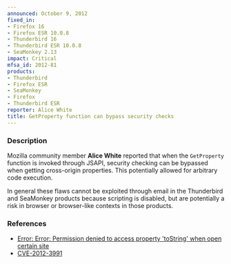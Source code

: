 ```yaml
---
announced: October 9, 2012
fixed_in:
- Firefox 16
- Firefox ESR 10.0.8
- Thunderbird 16
- Thunderbird ESR 10.0.8
- SeaMonkey 2.13
impact: Critical
mfsa_id: 2012-81
products:
- Thunderbird
- Firefox ESR
- SeaMonkey
- Firefox
- Thunderbird ESR
reporter: Alice White
title: GetProperty function can bypass security checks
---
```


<h3>Description</h3>

<p>Mozilla community member <strong>Alice White</strong> reported that when the
<code>GetProperty</code> function is invoked through JSAPI, security checking
can be bypassed when getting cross-origin properties. This potentially allowed
for arbitrary code execution. 
</p>

<p class="note">In general these flaws cannot be exploited through email in the
Thunderbird and SeaMonkey products because scripting is disabled, but are
potentially a risk in browser or browser-like contexts in those products.</p>


<h3>References</h3>

<ul>
  <li><a href="https://bugzilla.mozilla.org/show_bug.cgi?id=783260">
      Error: Error: Permission denied to access property 'toString' when open
certain site</a></li>
  <li><a href="http://cve.mitre.org/cgi-bin/cvename.cgi?name=CVE-2012-3991" class="ex-ref">CVE-2012-3991</a></li>
</ul>



